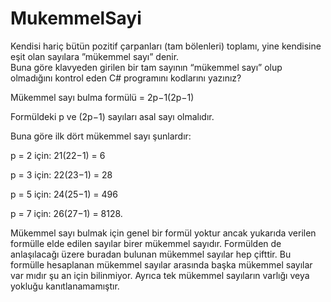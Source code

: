 # MukemmelSayi

Kendisi hariç bütün pozitif çarpanları (tam bölenleri) toplamı,  yine kendisine eşit olan sayılara ”mükemmel sayı” denir.  
Buna göre klavyeden girilen bir tam sayının “mükemmel sayı” olup olmadığını kontrol eden C# programını kodlarını yazınız?


Mükemmel sayı bulma formülü = 2p−1(2p−1) 

Formüldeki p ve (2p−1) sayıları asal sayı olmalıdır.

Buna göre ilk dört mükemmel sayı şunlardır:

p = 2 için:   21(22−1) = 6

p = 3 için:   22(23−1) = 28

p = 5 için:   24(25−1) = 496

p = 7 için:   26(27−1) = 8128.

Mükemmel sayı bulmak için genel bir formül yoktur ancak yukarıda verilen formülle elde edilen sayılar birer mükemmel sayıdır. Formülden de anlaşılacağı üzere buradan bulunan mükemmel sayılar hep çifttir. Bu formülle hesaplanan mükemmel sayılar arasında başka mükemmel sayılar var mıdır şu an için bilinmiyor. Ayrıca tek mükemmel sayıların varlığı veya yokluğu kanıtlanamamıştır.



